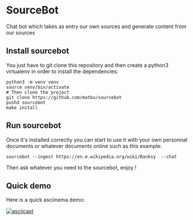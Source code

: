 # SourceBot
Chat bot which takes as entry our own sources and generate content from our sources


## Install sourcebot

You just have to git clone this repository and then create a python3 virtualenv in order to install the dependencies:

```
python3 -m venv venv
source venv/bin/activate
# Then clone the project
git clone https://github.com/matbu/sourcebot
pushd sourcebot
make install
```

## Run sourcebot

Once it's installed correctly you can start to use it with your own personnal documents or whatever documents online such as this example:

```
sourcebot --ingest https://en.m.wikipedia.org/wiki/Banksy  --chat
```

Then ask whatever you need to the sourcebot, enjoy !


## Quick demo

Here is a quick asciinema demo:

[![asciicast](https://asciinema.org/a/m42xHvdqLHfmkcYKRI4RA4R3D.svg)](https://asciinema.org/a/m42xHvdqLHfmkcYKRI4RA4R3D)
